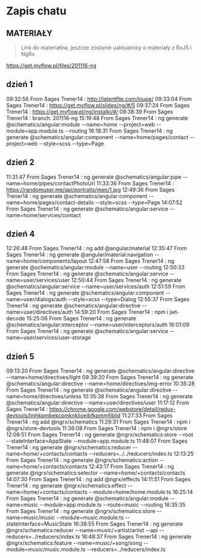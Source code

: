 # Zapis chatu

## MATERIAŁY

> Link do materiałów, jeszcze zostanie uaktualnioy o materiały z RxJS i NgRx

https://get.myflow.pl/files/201116-ng


## dzień 1

09:32:56	 From  Sages Trener14 : http://latentflip.com/loupe/
09:33:04	 From  Sages Trener14 : https://get.myflow.pl/slides/ng/#/5
09:37:24	 From  Sages Trener14 : https://get.myflow.pl/ng/instalki/#/
09:38:39	 From  Sages Trener14 : branch: 201116-ng
15:19:48	 From  Sages Trener14 : ng generate @schematics/angular:module --name=home --project=web --module=app.module.ts --routing
16:18:31	 From  Sages Trener14 : ng generate @schematics/angular:component --name=home/pages/contact --project=web --style=scss --type=Page

## dzień 2

11:31:47	 From  Sages Trener14 : ng generate @schematics/angular:pipe --name=home/pipes/contactPhotoUrl
11:33:36	 From  Sages Trener14 : https://randomuser.me/api/portraits/men/1.jpg
12:49:36	 From  Sages Trener14 : ng generate @schematics/angular:component --name=home/pages/contact-details --style=scss --type=Page
14:07:52	 From  Sages Trener14 : ng generate @schematics/angular:service --name=home/services/contact

## dzień 4

12:26:48	 From  Sages Trener14 : ng add @angular/material
12:35:47	 From  Sages Trener14 : ng generate @angular/material:navigation --name=home/components/layout
12:47:58	 From  Sages Trener14 : ng generate @schematics/angular:module --name=user --routing 
12:50:33	 From  Sages Trener14 : ng generate @schematics/angular:service --name=user/services/user
12:50:44	 From  Sages Trener14 : ng generate @schematics/angular:service --name=user/services/auth
12:51:59	 From  Sages Trener14 : ng generate @schematics/angular:component --name=user/dialogs/auth --style=scss --type=Dialog
12:55:37	 From  Sages Trener14 : ng generate @schematics/angular:directive --name=user/directives/auth
14:59:20	 From  Sages Trener14 : npm i jwt-decode
15:25:06	 From  Sages Trener14 : ng generate @schematics/angular:interceptor --name=user/interceptors/auth
16:01:09	 From  Sages Trener14 : ng generate @schematics/angular:service --name=user/services/user-storage

## dzień 5

09:13:20	 From  Sages Trener14 : ng generate @schematics/angular:directive --name=home/directives/light
09:39:20	 From  Sages Trener14 : ng generate @schematics/angular:directive --name=home/directives/img-error
10:35:28	 From  Sages Trener14 : ng generate @schematics/angular:directive --name=home/directives/unless
10:35:38	 From  Sages Trener14 : ng generate @schematics/angular:directive --name=user/directives/user
11:17:12	 From  Sages Trener14 : https://chrome.google.com/webstore/detail/redux-devtools/lmhkpmbekcpmknklioeibfkpmmfibljd
11:27:33	 From  Sages Trener14 : ng add @ngrx/schematics
11:29:31	 From  Sages Trener14 : npm i @ngrx/store-devtools
11:36:08	 From  Sages Trener14 : npm i @ngrx/store
12:08:51	 From  Sages Trener14 : ng generate @ngrx/schematics:store --root --stateInterface=AppState --module=app.module.ts
11:48:07	 From  Sages Trener14 : ng generate @ngrx/schematics:reducer --name=home/+contacts/contacts --reducers=../../reducers/index.ts
12:13:25	 From  Sages Trener14 : ng generate @ngrx/schematics:action --name=home/+contacts/contacts
12:43:17	 From  Sages Trener14 : ng generate @ngrx/schematics:selector --name=home/+contacts/contacts
14:07:30	 From  Sages Trener14 : ng add @ngrx/effects
14:11:51	 From  Sages Trener14 : ng generate @ngrx/schematics:effect --name=home/+contacts/contacts --module=home/home.module.ts
16:25:14	 From  Sages Trener14 : ng generate @schematics/angular:module --name=music --module=app.module.ts --route=music --routing
16:35:35	 From  Sages Trener14 : ng generate @ngrx/schematics:store --name=music/music --module=music.module.ts --stateInterface=MusicState
16:38:55	 From  Sages Trener14 : ng generate @ngrx/schematics:reducer --name=music/+artist/artist --api --reducers=../reducers/index.ts
16:48:37	 From  Sages Trener14 : ng generate @ngrx/schematics:feature --name=music/+song/song --module=music/music.module.ts --reducers=../reducers/index.ts
